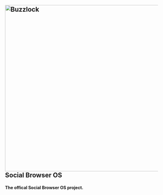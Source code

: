 <h2>
	<img scr="https://raw.githubusercontent.com/buzzlock/socialBrowserOS/master/buzzIcon.gif" alt="Buzzlock" width="550" height="550"> Social Browser OS
</h2>
<h4>
The offical Social Browser OS project.
</h4>